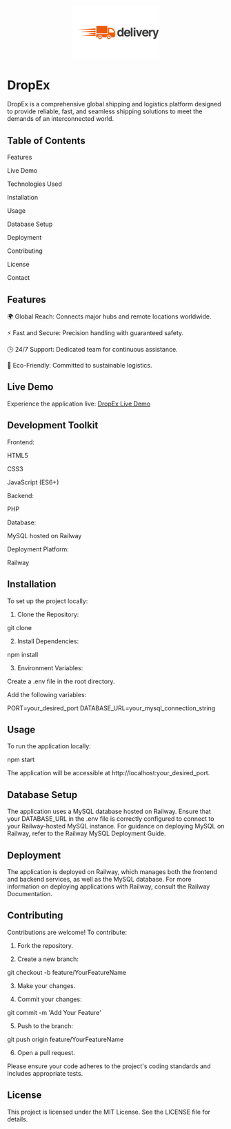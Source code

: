 <div align="center">
  <img src="DropEx/Images/logo.png" alt="DropEx Logo" width="200" />
</div>
<h1>DropEx</h1>

  

DropEx is a comprehensive global shipping and logistics platform designed to provide reliable, fast, and seamless shipping solutions to meet the demands of an interconnected world.

<h2>Table of Contents</h2>

Features

Live Demo

Technologies Used

Installation

Usage

Database Setup

Deployment

Contributing

License

Contact


<h2>Features</h2>

🌍 Global Reach: Connects major hubs and remote locations worldwide.

⚡ Fast and Secure: Precision handling with guaranteed safety.

🕒 24/7 Support: Dedicated team for continuous assistance.

🌱 Eco-Friendly: Committed to sustainable logistics.


<h2>Live Demo</h2>

Experience the application live: <a href="https://tinyurl.com/dropex1234">DropEx Live Demo</a>

<h2>Development Toolkit </h2>

Frontend:

HTML5

CSS3

JavaScript (ES6+)


Backend:

PHP


Database:

MySQL hosted on Railway


Deployment Platform:

Railway



<h2>Installation</h2>

To set up the project locally:

1. Clone the Repository:

git clone


2. Install Dependencies:

npm install


3. Environment Variables:

Create a .env file in the root directory.

Add the following variables:

PORT=your_desired_port
DATABASE_URL=your_mysql_connection_string




<h2>Usage</h2>

To run the application locally:

npm start

The application will be accessible at http://localhost:your_desired_port.

<h2>Database Setup</h2>

The application uses a MySQL database hosted on Railway. Ensure that your DATABASE_URL in the .env file is correctly configured to connect to your Railway-hosted MySQL instance. For guidance on deploying MySQL on Railway, refer to the Railway MySQL Deployment Guide.

<h2>Deployment</h2>

The application is deployed on Railway, which manages both the frontend and backend services, as well as the MySQL database. For more information on deploying applications with Railway, consult the Railway Documentation.

<h2>Contributing</h2>

Contributions are welcome! To contribute:

1. Fork the repository.


2. Create a new branch:

git checkout -b feature/YourFeatureName


3. Make your changes.


4. Commit your changes:

git commit -m 'Add Your Feature'


5. Push to the branch:

git push origin feature/YourFeatureName


6. Open a pull request.



Please ensure your code adheres to the project's coding standards and includes appropriate tests.

<h2>License</h2>

This project is licensed under the MIT License. See the LICENSE file for details.
